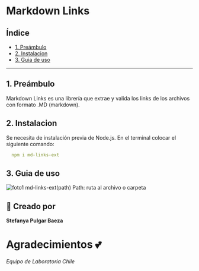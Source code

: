 # Markdown Links

## Índice

* [1. Preámbulo](#1-preámbulo)
* [2. Instalacion](#2-instalacion)
* [3. Guia de uso](#3-guia-de-uso)

***

## 1. Preámbulo
Markdown Links es una librería que extrae y valida los links de los archivos con formato .MD (markdown).

## 2. Instalacion
Se necesita de instalación previa de Node.js. En el terminal colocar el siguiente comando: 
```yaml
  npm i md-links-ext
```
## 3. Guia de uso
![foto1](https://i.imgur.com/bvmfk4A.png)
md-links-ext(path)
Path: ruta al archivo o carpeta

## :pencil: Creado por
**Stefanya Pulgar Baeza**

# Agradecimientos :two_hearts:
_Equipo de Laboratoria Chile_